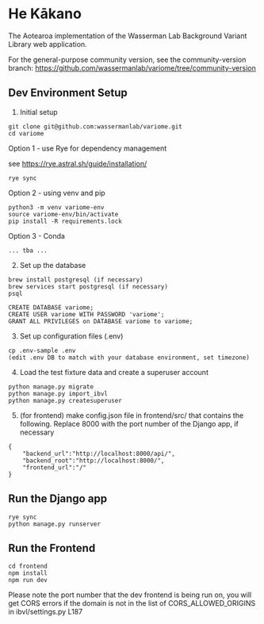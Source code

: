 # He Kākano

The Aotearoa implementation of the Wasserman Lab Background Variant Library web application.

For the general-purpose community version, see the community-version branch: https://github.com/wassermanlab/variome/tree/community-version 

## Dev Environment Setup
1. Initial setup

```
git clone git@github.com:wassermanlab/variome.git
cd variome
```

Option 1 - use Rye for dependency management

see https://rye.astral.sh/guide/installation/
```
rye sync
```

Option 2 - using venv and pip
```
python3 -m venv variome-env
source variome-env/bin/activate
pip install -R requirements.lock
```

Option 3 - Conda
```
... tba ...
```

2. Set up the database
```
brew install postgresql (if necessary)
brew services start postgresql (if necessary) 
psql

CREATE DATABASE variome;
CREATE USER variome WITH PASSWORD 'variome';
GRANT ALL PRIVILEGES on DATABASE variome to variome;
```

3. Set up configuration files (.env)
```
cp .env-sample .env
(edit .env DB to match with your database environment, set timezone)

```

4. Load the test fixture data and create a superuser account
```
python manage.py migrate
python manage.py import_ibvl
python manage.py createsuperuser
```


5. (for frontend) make config.json file in frontend/src/ that contains the following. Replace 8000 with the port number of the Django app, if necessary
```
{
    "backend_url":"http://localhost:8000/api/",
    "backend_root":"http://localhost:8000/",
    "frontend_url":"/"
}
```

## Run the Django app
```
rye sync
python manage.py runserver
```

## Run the Frontend

```
cd frontend
npm install
npm run dev
```

Please note the port number that the dev frontend is being run on, you will get CORS errors if the domain is not in the list of CORS_ALLOWED_ORIGINS in ibvl/settings.py L187

